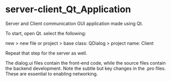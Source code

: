 # server-client_Qt_Application
Server and Client communication GUI application made using Qt.

To start, open Qt. select the following:

new > new file or project > base class: QDialog > project name: Client

Repeat that step for the server as well.

The dialog.ui files contain the front-end code, while the source files contain the backend development. Note the subtle but key changes in the .pro files. These are essential to enabling networking.
